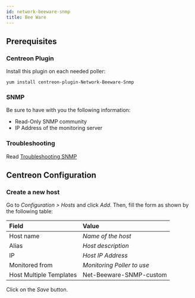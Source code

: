 ```yaml
---
id: network-beeware-snmp
title: Bee Ware
---
```


## Prerequisites

### Centreon Plugin

Install this plugin on each needed poller:

``` shell
yum install centreon-plugin-Network-Beeware-Snmp
```

### SNMP

Be sure to have with you the following information:

- Read-Only SNMP community
- IP Address of the monitoring server

### Troubleshooting

Read [Troubleshooting
SNMP](../tutorials/troubleshooting-plugins#snmp-checks)

## Centreon Configuration

### Create a new host

Go to *Configuration \> Hosts* and click *Add*. Then, fill the form as shown by
the following table:

| Field                   | Value                      |
| :---------------------- | :------------------------- |
| Host name               | *Name of the host*         |
| Alias                   | *Host description*         |
| IP                      | *Host IP Address*          |
| Monitored from          | *Monitoring Poller to use* |
| Host Multiple Templates | Net-Beeware-SNMP-custom    |

Click on the *Save* button.
